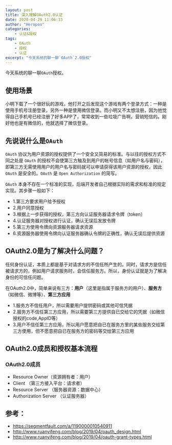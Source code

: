 ```yaml
---
layout: post
title: 深入理解OAuth2.0认证
date: 2020-04-29 11:06:33
author: "Heropoo"
categories: 
    - 认证&授权
tags:
    - OAuth
    - 授权
    - 认证
excerpt: "今天系统的聊一聊`OAuth`2.0授权"
---
```


今天系统的聊一聊`OAuth`授权。

## 使用场景
小明下载了一个很好玩的游戏，他打开之后发现这个游戏有两个登录方式：一种是使用手机号注册登录，另外一种是使用微信登录。而小明又不太想注册，因为他觉得自己手机号已经注册了好多APP了，常常收到一些垃圾广告啊，营销短信的。刚好他也是有微信的，他就选择了微信登录。

## 先说说什么是`OAuth`

`OAuth` 协议为用户资源的授权提供了一个安全又简易的标准。与以往的授权方式不同之处是 `OAuth` 的授权不会使第三方触及到用户的帐号信息（如用户名与密码），即第三方无需使用用户的用户名与密码就可以申请获得该用户资源的授权，因此 `OAuth` 是安全的。`OAuth` 是 `Open Authorization` 的简写。

`OAuth` 本身不存在一个标准的实现，后端开发者自己根据实际的需求和标准的规定实现。其步骤一般如下：
- 1.第三方要求用户给予授权
- 2.用户同意授权
- 3.根据上一步获得的授权，第三方向认证服务器请求令牌（token）
- 4.认证服务器对授权进行认证，确认无误后发放令牌
- 5.第三方使用令牌向资源服务器请求资源
- 6.资源服务器使用令牌向认证服务器确认令牌的正确性，确认无误后提供资源

## OAuth2.0是为了解决什么问题？

任何身份认证，本质上都是基于对请求方的不信任所产生的。同时，请求方是信任被请求方的，例如用户请求服务时，会信任服务方。所以，身份认证就是为了解决身份的可信任问题。

在OAuth2.0中，简单来说有三方：**用户**（这里是指属于服务方的用户）、**服务方**（如微信、微博等）、**第三方应用**

- 1.服务方不信任用户，所以需要用户提供密码或其他可信凭据
- 2.服务方不信任第三方应用，所以需要第三方提供自已交给它的凭据（如微信授权的code,AppID等）
- 3.用户不信任第三方应用，所以用户愿意把自已在服务方里的某些服务交给第三方使用，但不愿意把自已在服务方的密码等交给第三方应用

## OAuth2.0成员和授权基本流程
### OAuth2.0成员
- Resource Owner（资源拥有者：用户）
- Client （第三方接入平台：请求者）
- Resource Server （服务器资源：数据中心）
- Authorization Server （认证服务器）

## 参考：
- https://segmentfault.com/a/1190000010540911
- http://www.ruanyifeng.com/blog/2019/04/oauth_design.html
- http://www.ruanyifeng.com/blog/2019/04/oauth-grant-types.html



